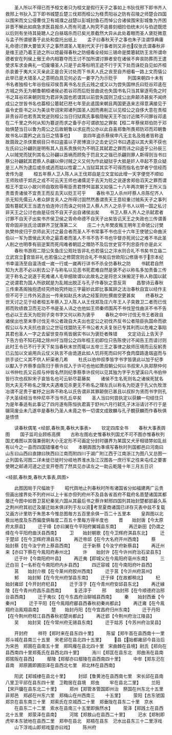 <!-- { "loadSidebar": true } -->
　　圣人所以不得已而予桓文者只为桓文是假行天子之事如上书狄伐邢下即书齐人救邢上书狄入卫下即书城楚丘楚三伐郑而桓公为柽贯阳谷之防有召陵之师楚合四国以围宋而文公侵曹伐卫有城濮之战楚以彭城封鱼石而悼公合诸侯围宋彭城鲁为齐困非晋不解此如病急求医县报杀人而有司遣人拘究不逾晷刻细捡伯统未兴与伯迹既熄以后则有坐待其毙聴人之白昼刼杀而已矣光景截然大异从此处着眼而圣人褒贬微意与孟子所谓彼善于此处和盘托出纸上
　　孟子曰春秋天子之事也朱子注谓惇典庸礼命德讨罪大要皆天子之事然谓圣人笔削代天子行事者则又非也叹张氏谓春秋非是维王迹乃着王迹之所以熄最得春秋之防细看全经如三锡命是奬簒弑防王言所谓命德者安在列侯上傲王命内相簒夺而王讨不加所谓讨罪者安在诸侯不奔丧防葬而王遣使求车求金典礼一切废壊圣人只是于此等标明王迹不行于天下处而诛贬自见如齐桓杀哀姜于夷大义灭亲此正是合天讨处而下书夫人氏之丧至自齐细看一路上文而僖公此举已是大错圣人之意明白具见何必去一姜字乃为示贬乎
　　列国来朝四十未有书名者独桓七年谷伯绥邓侯吾离书名左氏云贱之或又以为尝失国林氏曰贬谷邓逺在方城之外无为朝鲁朝桓诸侯必若谷邓而后贬皆曲说也失国书名只当其窜逐苟免之时书之耳谷邓来朝则现为君非失国也若谓其以前尝失国则卫成公出奔颠沛甚矣不闻终成公之世皆书名也葢桓公簒弑已厯七年至此逺国来朝且两国更迭来志得意满接见于庙令史臣书之以为美谈夸诩宋郑诸列国圣人因而弗削正以见桓公之自侈大意在责桓非责谷邓也若责其党逆则桓公当日归狱寪氏事极隠秘天王不加讨近隣不问罪谷邓逺在二千里之外何从知为簒逆而求之备乎亦可谓欲加之罪矣【桓二年蔡侯郑伯防于邓始惧楚当日以鲁为周公之后故朝鲁以求庇而公亦以此自喜郑鲁所畏郑防邓而邓朝鲁故书名以震矜之此当日之情事也】
　　哀四年盗杀蔡侯申凡无主名及贱者皆称盗故聂政之杀侠累纲目只书曰盗虽以子房博浪沙之击史记只书曰遇盗以其大索不获也左氏曰公孙翩则是明有其人且系贵族何为不明正其弑君之罪而讳之曰盗乎公孙辰三人以贼党而犹列其名公孙翩以首祸而顾免于罚且文之锴已杀翩则罪人斯得则当书曰蔡公孙翩弑其君蔡人杀翩以伸讨贼之义又何为作此疑狱乎大抵是奸人卒起不意众疑是三人所为逮后或杀或逃而姑以性霍二人当狱耳其实不可得而指名也学者宁信经而舍传为是
　　桓五年蔡人卫人陈人从王伐郑自是立文宜如此增一天字便觉不顺如王师败绩于邥氏之戎不可云天王师也诸儒泥于去天为贬之说遂舍郑伯滔天之罪而谓桓王不宜以小故兴师自取败辱宥臣责君悖舛滋甚又如僖二十八年两次朝于王所义当责晋责诸侯不宜责王而反去天以贬王可乎
　　春秋书卫人杀州吁蔡人杀陈佗齐人杀无知先儒云人者众辞言夫人之所得讨固然然愚谓责天王意较重讨贼系天子之事列国有簒弑天王当遣方伯连帅讨而诛之何待卫人蔡人齐人之杀乎书人以明一国之私讨非天王之公讨也由是征伐不自天子出自诸侯出矣
　　书卫人蔡人齐人之杀弑君者讨罪不自天子出矣书齐侯卫侯之胥命命德不自天子出矣皆讥天王之失政也三传谓善胥命固非张氏洽谓罪齐卫犹落第二义
　　庄二十九年樊皮叛王明年王命虢公讨樊执樊仲皮归于京师此天讨之最合者而圣人不书常事不书也庄十六年王使虢公命曲沃伯以一军为晋侯此天命之最乖者而圣人不书不告不书也华督亦死闵公之难不书此圣人削之也明季有丽逆案而死闯难者朝廷之赠防不及后世史官不列忠臣传亦是此义
　　春秋书游观二隠公矢鱼庄公观社皆非礼也若僖公之泮水则合礼不书矣书立庙二立武宫立宫皆非礼也若僖公之修閟宫则合礼不书矣后世欧阳公修唐书于宗本纪书幸温汤至自温汤或一嵗一行或一嵗再行详书不杀全仿春秋之防
　　书弑君自然知为大恶不必以削去公子与称名以见恶书死君难自然是褒不必以称名多加责备三传泥于称名之说遂于死难诸人毛举细故谓以此故名之是将忠义抹摋泥于称人称国以弑之说谓君为国人所欲弑是为乱贼出脱正与孔子作春狄之意反背
　　昌黎诗云春秋三传束髙阁独抱遗经究终始究终始三字最妙此即比事属辞之法治春秋自宜以经作主但不可于三传外另造出一传来如赵氏木讷之经筌则杜撰凿空更甚矣
　　终春秋之世天讨之见于经者桓五年蔡人卫人陈人从王伐郑及庄六年王人子突救卫二者而已伐郑而败绩救卫而无功不书是圣人讳之也他如王师秦师围芮不书伐翌伐曲沃不书不告也必以王去天为贬则子突书字又何以称为褒乎
　　春秋之中叶讨伐无书王者政自诸侯出也至末季讨伐无书公者政自大夫出也定公之初伐齐反书公者陪臣执国命而欲假公以与大夫抗也哀公之世征伐盟防无不书公者大夫复张已专其利而以危难之事陷其君也圣人一字之去留世变存焉皆据实书以为褒贬者殊错
　　文定动云上告天子下告方伯不知石碏之除州吁当隠公之四年桓王初即位只告陈使讨不闻告王而请讨则此时王令已不行于天下矣当春秋末世而辄以五帝三王之事律之敌师压境而云反躬责已云加以文谕用兵云仗义执言不由诡道此如人饥将死而曰何不食肉糜路逢刼盗而与拱手谈仁义其不供人轩渠者几希
　　杜氏以伯仲叔季皆字书字皆褒此以加于纪季以酅入于齐蔡季自陈归于蔡许叔入于许可也他如萧叔朝公何以书叔宋人执郑祭仲何以书仲杜氏又云叔与仲皆名然则纪季蔡季许叔何以见其独为字乎方望溪曰凡书伯仲皆行次也叔肸宋子哀皆名也可云斩尽葛藤矣
　　诸侯不生名死则名之诸侯死犹名则大夫无不称名之理大夫遇难见杀更无不称名之理左氏以称名为贬遂于孔父仇牧泄冶谓不足贵于崔杼之出奔不称名以氏告谓非其罪颠倒已甚且以叔肸为贤而书字则孔子大圣续经当书仲尼卒不当书孔丘卒矣
　　圣人当曰何尝执定以获麟一句结住只为是年春适有此事记了四月遂有陈恒执君寘于舒州六月行弑孔子沐浴请讨不行于是辍简废业未几遂卒是春秋乃圣人未竟之书一切谓文成致麟与孔子覩获麟而作春秋俱是愦愦

　　读春秋偶笔
<经部,春秋类,春秋大事表>
　　钦定四库全书
　　春秋大事表舆图
　　国子监司业顾栋高撰
　　古称左图右史惟春秋列国尤不可不图亦惟春秋列国尤难图以其强兼弱削大小无定形不可画定分封时疆界为某国又犬牙相错棼如乱丝有以今之一县而四国错壤者今以
　　本朝舆图为凖填写春秋时列国都邑曰河南曰山东曰山西曰直隷曰陜西曰江南而附四川于湖广附江西于江南浙江为图八又总图一止列国名河图二详未徙已徙时分岐地界淮水及江汉图各一庶行军之徃来屯戍之要害使聘之邮递河道之迁变开卷而了然具见亦读左之一助云乾隆十年三月五日识

<经部,春秋类,春秋大事表,舆图>

　　此图因局于尺幅故于
　　昭代舆地止列春秋时所有诸国省分如福建两广云贵但画出接界处不列府州以上十省亦但列府州不及县各省首府不载府名晋楚诸国其都屡迁今图中如晋卫莒杞秦吴六国从其最后书之蔡许邾邢四国列其始封楚都郢最久系之荆州府其初迁及屡迁始末俱详列于左以资考至夏商诸国已详存灭表中兹不复载又画方计里昉于朱思本今惟总图毎方五百里余俱一百二十五里本
　　皇舆图以北极出地度及东西偏度俱每度二百五十里每方得半度也
　　晋　　始封唐【今太原府太原县】
　　迁于绛【亦曰翼在今平阳府翼城县东南】
　　再迁新田【仍谓之绛在今平阳府曲沃县西南】
　　卫　　始封朝歌【在今卫辉府淇县东北】
　　迁于楚邱【在今卫辉府滑县东】
　　再迁帝邱【在今大名府开州西南】
　　蔡　　始封蔡【在今汝宁府上蔡县西南】
　　迁于新蔡【今汝宁府新蔡县】
　　再迁州来【亦曰下蔡在今鳯阳府寿州北】
　　许　　始封许【在今许州府治石梁县东】
　　迁于叶【今南阳府叶县】
　　再迁夷【即城父在今鳯阳府亳州东南】
　　三迁白羽【一名析在今南阳府内乡县西】
　　四迁容城【在今南阳府叶县西】
　　莒　　始封介根【在今莱州府胶州西南】
　　迁于莒【今沂州府莒州】
　　邾　　始封邾【在今兖州府邹县东南】
　　迁于绎【在故都稍北】
　　杞　　始封雍邱【今开封府杞县】
　　迁于淳于【在今青州府安邱县东北】
　　再迁縁陵【在今青州府昌乐县西南】
　　复还淳于
　　邢　　始封邢【在今顺德府治邢台县西南】
　　迁于夷仪【在今东昌府治聊城县西南】
　　秦　　始封西垂【今秦州】
　　迁于平阳【在今鳯翔府郿县西春秋初秦尚都此】
　　再迁雍【在今鳯翔府治鳯翔县南】
　　楚　　始封丹阳【在今宜昌府归州东南】
　　迁于丹阳【在今荆州府枝江县西春秋初楚尚都此】
　　再迁郢【今荆州府治江陵县】
　　吴　　始封吴【在今常州府无锡县东南】
　　迁于姑苏【今苏州府治吴县】



　　开封府
　　祥符【郑时来在县东四十里】
　　陈留【郑牛首在县西南十一里　郑斗城在县南三十五里　宋老邱在县北四十五里】
　　县【始都雍邱今县治后为宋邑　郑圉在县南五十里　郑鸣雁在县北四十里　宋曲棘在县境】尉氏【郑向在县西南四十里郑菟氏在县西北四十里】
　　洧川【郑匡在县东北　郑曲洧在县南　郑隂阪在县西】
　　鄢陵【郑鄢亦曰鄢陵在县西南四十里】
　　中牟【郑东汜在县南　郑原圃即圃田泽在县西北七里　郑北林在县西南】

　　阳武【郑城棣在县北十里】
　　封邱【鲁黄池在县西南七里　宋长邱在县南八里卫平邱在县东四十里　卫鞫居在县境　郑虫
　　牢在县北二里】
　　兰阳【宋戸牖在县东北二十里】
　　郑州【郑管本管国即州治　祭国在州东北十五里非郑邑　郑邲在州东六里　郑梅山在州西南三
　　十五里】
　　荥阳【古东虢国　郑京在县东南三十里　郑索氏在京城西二十里　郑垂陇在县东二十里　京水
　　在县东二十二里　索水在县南三十五里即旃然水】
　　荥泽【郑践土在县西北十五里　郑荥泽在县南】
　　河隂【郑敖山在县西二十里】
　　汜水【郑制即虎牢本东虢地在县西二里　郑申在县北　郑梧在县东　汜水出县东三十二里浮戏
　　山下浮戏山即郑戏童亦曰戏】
　　陈州府
